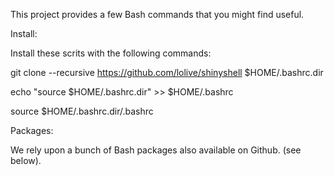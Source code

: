 This project provides a few Bash commands that you might find useful.

Install:

Install these scrits with the following commands:

git clone --recursive https://github.com/lolive/shinyshell $HOME/.bashrc.dir

echo "source $HOME/.bashrc.dir" >> $HOME/.bashrc

source $HOME/.bashrc.dir/.bashrc

Packages:

We rely upon a bunch of Bash packages also available on Github. (see below).

